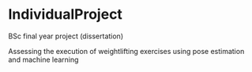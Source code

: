# IndividualProject

BSc final year project (dissertation)

Assessing the execution of weightlifting exercises using pose estimation and machine learning 
